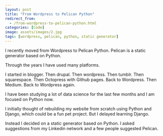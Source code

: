 ```yaml
---
layout: post
title: "From Wordpress to Pelican Python"
redirect_from:
  - /from-wordpress-to-pelican-python.html
categories: [Code]
image: assets/images/2.jpg
tags: [wordpress, pelican, python, static generator]
---
```


I recently moved from Wordpress to Pelican Python. Pelican is a static generator based on Python.

Through the years I have used many platforms.

I started in blogger. Then drupal. Then wordpress. Then tumblr. Then squarespace. Then Octopress with Github pages. Back to Wordpress. Then Medium. Back to Wordpress again.

I have been studying a lot of data science for the last few months and I am focused on Python now.

I initially thought of rebuilding my website from scratch using Python and Django, which could be a fun pet project. But I delayed learning Django.

Instead I decided on a static generator based on Python. I asked suggestions from my Linkedin network and a few people suggested Pelican.
